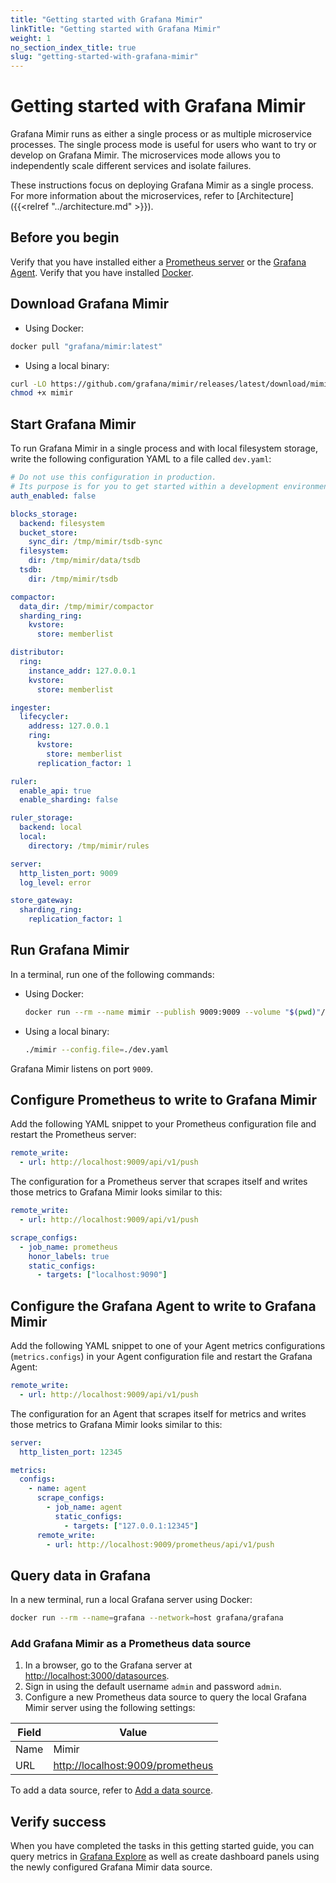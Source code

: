 ```yaml
---
title: "Getting started with Grafana Mimir"
linkTitle: "Getting started with Grafana Mimir"
weight: 1
no_section_index_title: true
slug: "getting-started-with-grafana-mimir"
---
```


# Getting started with Grafana Mimir

Grafana Mimir runs as either a single process or as multiple microservice processes.
The single process mode is useful for users who want to try or develop on Grafana Mimir.
The microservices mode allows you to independently scale different services and isolate failures.

These instructions focus on deploying Grafana Mimir as a single process.
For more information about the microservices, refer to [Architecture]({{<relref "../architecture.md" >}}).

## Before you begin

Verify that you have installed either a [Prometheus server](https://prometheus.io/docs/prometheus/latest/installation/)
or the [Grafana Agent](https://github.com/grafana/agent/releases/latest).
Verify that you have installed [Docker](https://docs.docker.com/engine/install/).

## Download Grafana Mimir

- Using Docker:

```bash
docker pull "grafana/mimir:latest"
```

- Using a local binary:

```bash
curl -LO https://github.com/grafana/mimir/releases/latest/download/mimir
chmod +x mimir
```

## Start Grafana Mimir

To run Grafana Mimir in a single process and with local filesystem storage, write the following configuration YAML to a file called `dev.yaml`:

<!-- prettier-ignore-start -->
[embedmd]:# (../../configurations/dev.yaml)
```yaml
# Do not use this configuration in production.
# Its purpose is for you to get started within a development environment.
auth_enabled: false

blocks_storage:
  backend: filesystem
  bucket_store:
    sync_dir: /tmp/mimir/tsdb-sync
  filesystem:
    dir: /tmp/mimir/data/tsdb
  tsdb:
    dir: /tmp/mimir/tsdb

compactor:
  data_dir: /tmp/mimir/compactor
  sharding_ring:
    kvstore:
      store: memberlist

distributor:
  ring:
    instance_addr: 127.0.0.1
    kvstore:
      store: memberlist

ingester:
  lifecycler:
    address: 127.0.0.1
    ring:
      kvstore:
        store: memberlist
      replication_factor: 1

ruler:
  enable_api: true
  enable_sharding: false

ruler_storage:
  backend: local
  local:
    directory: /tmp/mimir/rules

server:
  http_listen_port: 9009
  log_level: error

store_gateway:
  sharding_ring:
    replication_factor: 1
```
<!-- prettier-ignore-end -->

## Run Grafana Mimir

In a terminal, run one of the following commands:

- Using Docker:

  ```bash
  docker run --rm --name mimir --publish 9009:9009 --volume "$(pwd)"/dev.yaml:/etc/mimir/dev.yaml "grafana/mimir:${MIMIR_LATEST}" --config.file=/etc/mimir/dev.yaml
  ```

- Using a local binary:

  ```bash
  ./mimir --config.file=./dev.yaml
  ```

Grafana Mimir listens on port `9009`.

## Configure Prometheus to write to Grafana Mimir

Add the following YAML snippet to your Prometheus configuration file and restart the Prometheus server:

```yaml
remote_write:
  - url: http://localhost:9009/api/v1/push
```

The configuration for a Prometheus server that scrapes itself and writes those metrics to Grafana Mimir looks similar to this:

```yaml
remote_write:
  - url: http://localhost:9009/api/v1/push

scrape_configs:
  - job_name: prometheus
    honor_labels: true
    static_configs:
      - targets: ["localhost:9090"]
```

## Configure the Grafana Agent to write to Grafana Mimir

Add the following YAML snippet to one of your Agent metrics configurations (`metrics.configs`) in your Agent configuration file and restart the Grafana Agent:

```yaml
remote_write:
  - url: http://localhost:9009/api/v1/push
```

The configuration for an Agent that scrapes itself for metrics and writes those metrics to Grafana Mimir looks similar to this:

```yaml
server:
  http_listen_port: 12345

metrics:
  configs:
    - name: agent
      scrape_configs:
        - job_name: agent
          static_configs:
            - targets: ["127.0.0.1:12345"]
      remote_write:
        - url: http://localhost:9009/prometheus/api/v1/push
```

## Query data in Grafana

In a new terminal, run a local Grafana server using Docker:

```bash
docker run --rm --name=grafana --network=host grafana/grafana
```

### Add Grafana Mimir as a Prometheus data source

1. In a browser, go to the Grafana server at [http://localhost:3000/datasources](http://localhost:3000/datasources).
1. Sign in using the default username `admin` and password `admin`.
1. Configure a new Prometheus data source to query the local Grafana Mimir server using the following settings:

| Field | Value                                                                |
| ----- | -------------------------------------------------------------------- |
| Name  | Mimir                                                                |
| URL   | [http://localhost:9009/prometheus](http://localhost:9009/prometheus) |

To add a data source, refer to [Add a data source](https://grafana.com/docs/grafana/latest/datasources/add-a-data-source/).

## Verify success

When you have completed the tasks in this getting started guide, you can query metrics in [Grafana Explore](https://grafana.com/docs/grafana/latest/explore/)
as well as create dashboard panels using the newly configured Grafana Mimir data source.

